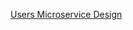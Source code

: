 [Users Microservice Design](https://user-images.githubusercontent.com/59893892/229640893-93a1d9c5-f277-4bbb-8134-c0053a6574c5.svg)

